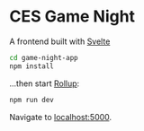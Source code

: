 # CES Game Night

A frontend built with [Svelte](https://svelte.dev/)

```bash
cd game-night-app
npm install
```

...then start [Rollup](https://rollupjs.org):

```bash
npm run dev
```

Navigate to [localhost:5000](http://localhost:5000). 
